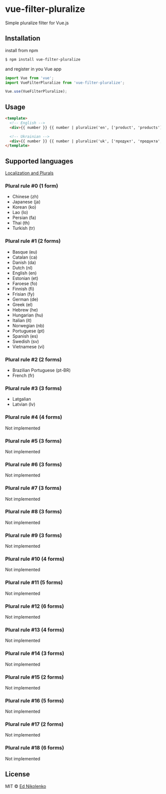 # vue-filter-pluralize
Simple pluralize filter for Vue.js

## Installation

install from npm
```bash
$ npm install vue-filter-pluralize
```
and register in you Vue app
```js
import Vue from 'vue';
import VueFilterPluralize from 'vue-filter-pluralize';

Vue.use(VueFilterPluralize);
```

## Usage

```html
<template>
  <!-- English -->
  <div>{{ number }} {{ number | pluralize('en', ['product', 'products']) }}</div>

  <!-- Ukrainian -->
  <div>{{ number }} {{ number | pluralize('uk', ['продукт', 'продукта', 'продуктів']) }}</div>
</template>
```

## Supported languages

[Localization and Plurals](https://developer.mozilla.org/en-US/docs/Mozilla/Localization/Localization_and_Plurals)

### Plural rule #0 (1 form)
- Chinese (zh)
- Japanese (ja)
- Korean (ko)
- Lao (lo)
- Persian (fa)
- Thai (th)
- Turkish (tr)

### Plural rule #1 (2 forms)
- Basque (eu)
- Catalan (ca)
- Danish (da)
- Dutch (nl)
- English (en)
- Estonian (et)
- Faroese (fo)
- Finnish (fi)
- Frisian (fy)
- German (de)
- Greek (el)
- Hebrew (he)
- Hungarian (hu)
- Italian (it)
- Norwegian (nb)
- Portuguese (pt)
- Spanish (es)
- Swedish (sv)
- Vietnamese (vi)

### Plural rule #2 (2 forms)
- Brazilian Portuguese (pt-BR)
- French (fr)

### Plural rule #3 (3 forms)
- Latgalian
- Latvian (lv)

### Plural rule #4 (4 forms)

Not implemented

### Plural rule #5 (3 forms)

Not implemented

### Plural rule #6 (3 forms)

Not implemented

### Plural rule #7 (3 forms)

Not implemented

### Plural rule #8 (3 forms)

Not implemented

### Plural rule #9 (3 forms)

Not implemented

### Plural rule #10 (4 forms)

Not implemented

### Plural rule #11 (5 forms)

Not implemented

### Plural rule #12 (6 forms)

Not implemented

### Plural rule #13 (4 forms)

Not implemented

### Plural rule #14 (3 forms)

Not implemented

### Plural rule #15 (2 forms)

Not implemented

### Plural rule #16 (5 forms)

Not implemented

### Plural rule #17 (2 forms)

Not implemented

### Plural rule #18 (6 forms)

Not implemented

## License

MIT © [Ed Nikolenko](https://github.com/ednikolenko)
